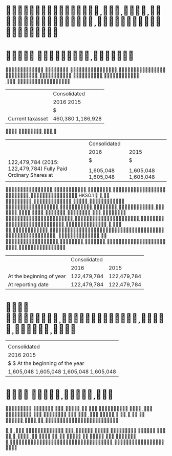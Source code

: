 #   

#    

   

<html><body><table><tr><td></td><td>Consolidated</td></tr><tr><td></td><td>2016 2015</td></tr><tr><td></td><td>$</td></tr><tr><td>Current taxasset</td><td>460,380 1,186,928</td></tr></table></body></html>  

   

<html><body><table><tr><td rowspan="2"></td><td colspan="2">Consolidated</td></tr><tr><td>2016</td><td>2015</td></tr><tr><td rowspan="3">122,479,784 (2015: 122,479,784) Fully Paid Ordinary Shares at</td><td>$</td><td>$</td></tr><tr><td></td><td></td></tr><tr><td>1,605,048 1,605,048</td><td>1,605,048 1,605,048</td></tr></table></body></html>  

 $\mathsf { H K S O } . 1$         

<html><body><table><tr><td></td><td colspan="2">Consolidated</td></tr><tr><td></td><td>2016</td><td>2015</td></tr><tr><td>At the beginning of year</td><td>122,479,784</td><td>122,479,784</td></tr><tr><td>At reporting date</td><td>122,479,784</td><td>122,479,784</td></tr></table></body></html>  

#    

<html><body><table><tr><td></td></tr><tr><td>Consolidated</td></tr><tr><td>2016 2015</td></tr><tr><td>$ $ At the beginning of the year</td></tr><tr><td>1,605,048 1,605,048 1,605,048 1,605,048</td></tr></table></body></html>  

#    

                  

                   